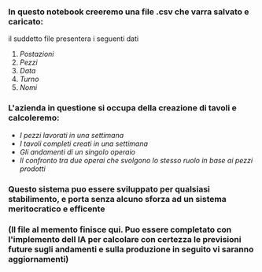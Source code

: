 ### In questo notebook creeremo una file .csv che varra salvato e caricato:  
il suddetto file presentera i seguenti dati

1.  _Postazioni_
2.  _Pezzi_
3.  _Data_ 
4.  _Turno_
5.  _Nomi_

### L'azienda in questione si occupa della creazione di tavoli e calcoleremo:

*   _I pezzi lavorati in una settimana_
*   _I tavoli completi creati in una settimana_
*   _Gli andamenti di un singolo operaio_ 
*   _Il confronto tra due operai che svolgono lo stesso ruolo in base ai pezzi prodotti_

### Questo sistema puo essere sviluppato per qualsiasi stabilimento, e porta senza alcuno sforza ad un sistema meritocratico e efficente 

### (Il file al memento finisce qui. Puo essere completato con l'implemento dell IA per calcolare con certezza le previsioni future sugli andamenti e sulla produzione in seguito vi saranno aggiornamenti)